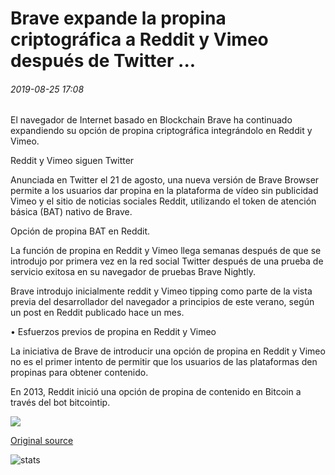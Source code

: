 # Brave expande la propina criptográfica a Reddit y Vimeo después de Twitter ...

###### 2019-08-25 17:08

El navegador de Internet basado en Blockchain Brave ha continuado expandiendo su opción de propina criptográfica integrándolo en Reddit y Vimeo.

Reddit y Vimeo siguen Twitter

Anunciada en Twitter el 21 de agosto, una nueva versión de Brave Browser permite a los usuarios dar propina en la plataforma de vídeo sin publicidad Vimeo y el sitio de noticias sociales Reddit, utilizando el token de atención básica (BAT) nativo de Brave.

Opción de propina BAT en Reddit.

La función de propina en Reddit y Vimeo llega semanas después de que se introdujo por primera vez en la red social Twitter después de una prueba de servicio exitosa en su navegador de pruebas Brave Nightly.

Brave introdujo inicialmente reddit y Vimeo tipping como parte de la vista previa del desarrollador del navegador a principios de este verano, según un post en Reddit publicado hace un mes.

• Esfuerzos previos de propina en Reddit y Vimeo

La iniciativa de Brave de introducir una opción de propina en Reddit y Vimeo no es el primer intento de permitir que los usuarios de las plataformas den propinas para obtener contenido.

En 2013, Reddit inició una opción de propina de contenido en Bitcoin a través del bot bitcointip.

![](https://s3.cointelegraph.com/storage/uploads/view/d03b2ba447559650262c7ff01f090671.png)

[Original source](https://cointelegraph.com/news/brave-expands-crypto-tipping-to-reddit-and-vimeo-after-twitter)

![stats](https://c.statcounter.com/11760860/0/a89fa40b/1/ "stats")